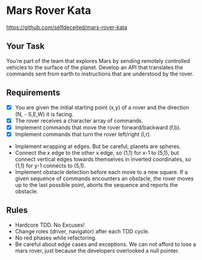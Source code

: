 # Mars Rover Kata

https://github.com/selfdeceited/mars-rover-kata

## Your Task
You’re part of the team that explores Mars by sending remotely controlled vehicles to the surface of the planet. Develop an API that translates the commands sent from earth to instructions that are understood by the rover.

## Requirements
 - [x] You are given the initial starting point (x,y) of a rover and the direction (N, - S,E,W) it is facing.
 - [x] The rover receives a character array of commands.
 - [x] Implement commands that move the rover forward/backward (f,b).
 - [x] Implement commands that turn the rover left/right (l,r).
 - Implement wrapping at edges. But be careful, planets are spheres.
 - Connect the x edge to the other x edge, so (1,1) for x-1 to (5,1), but connect vertical edges towards themselves in inverted coordinates, so (1,1) for y-1 connects to (5,1).
 - Implement obstacle detection before each move to a new square. If a given sequence of commands encounters an obstacle, the rover moves up to the last possible point, aborts the sequence and reports the obstacle.

## Rules
 - Hardcore TDD. No Excuses!
 - Change roles (driver, navigator) after each TDD cycle.
 - No red phases while refactoring.
 - Be careful about edge cases and exceptions. We can not afford to lose a mars rover, just because the developers overlooked a null pointer.